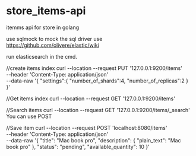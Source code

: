# store_items-api
itemms api for store in golang

use sqlmock to mock the sql driver
use https://github.com/olivere/elastic/wiki

run elasticsearch in the cmd.


//create items index 
curl --location --request PUT '127.0.0.1:9200/items' \
--header 'Content-Type: application/json' \
--data-raw '{
	"settings":{
		"number_of_shards":4,
		"number_of_replicas":2
	}
}'

//Get items index
curl --location --request GET '127.0.0.1:9200/items'

//Search items
curl --location --request GET '127.0.0.1:9200/items/_search'
You can use POST

//Save item
curl --location --request POST 'localhost:8080/items' \
--header 'Content-Type: application/json' \
--data-raw '{
    "title": "Mac book pro",
    "description": {
        "plain_text": "Mac book pro"
    },
    "status": "pending",
    "available_quantity": 10
}'

